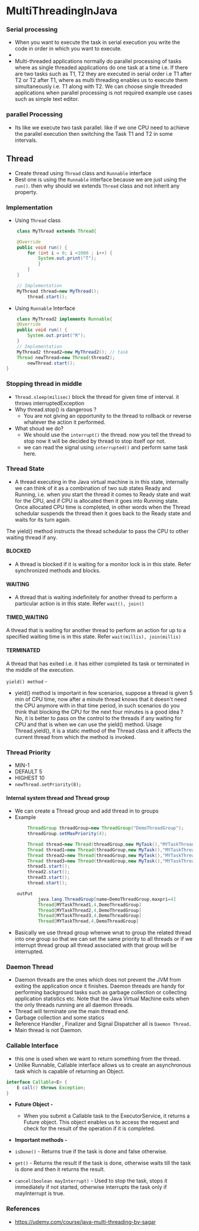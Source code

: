# MultiThreadingInJava

### Serial processing 
- When you want to execute the task in serial execution you write the code in order in which you want to execute.
- [SerialProcessingExample]: https://github.com/AmandeepTomar/MultiThreadingInJava/blob/master/src/SerialProcessingExample.java "GoToFile"
- Multi-threaded applications normally do parallel processing of tasks where as single threaded applications do one task at a time i.e. If there are two tasks such as T1, T2 they are executed in serial order i.e T1 after T2 or T2 after T1, where as multi threading enables us to execute them simultaneously i.e. T1 along with T2. We can choose single threaded applications when parallel processing is not required example use cases such as simple text editor.

### parallel Processing 
- Its like we execute two task parallel. like if we one CPU need to achieve the parallel execution then switching the Task T1 and T2 in some intervals.

## Thread 
- Create thread using `Thread` class and `Runnable` interface 
- Best one is using the `Runnable` interface because we are just using the `run()`. then why should we extends `Thread` class and not inherit any property.
### Implementation
- Using `Thread` class
```java
    class MyThread extends Thread{

    @Override
    public void run() {
        for (int i = 0; i <1000 ; i++) {
            System.out.print("T");
            }
        }
    }

    // Implementation 
    MyThread thread=new MyThread();
        thread.start();
```
- Using `Runnable` Interface
```java
    class MyThread2 implements Runnable{
    @Override
    public void run() {
        System.out.print("R");
    }
    // Implementation
    MyThread2 thread2=new MyThread2(); // task
    Thread newThread=new Thread(thread2);
        newThread.start();
}
```

### Stopping thread in middle 
- `Thread.sleep(milisec)` block the thread for given time of interval. it throws interruptedException
- Why thread.stop() is dangerous ? 
  - You are not giving an opportunity to the thread to rollback or reverse whatever the action it performed.
- What shoud we do?
  - We should use the `interrupt()` the thread. now you tell the thread to stop now it will be decided by thread to stop itself opr not.
  - we can read the signal using `interrupted()` and perform same task here.

### Thread State
- A thread executing in the Java virtual machine is in this state, internally we can think of it as a combination of two sub states Ready and Running, i.e. when you start the thread it comes to Ready state and wait for the CPU, and if CPU is allocated then it goes into Running state. Once allocated CPU time is completed, in other words when the Thread schedular suspends the thread then it goes back to the Ready state and waits for its turn again.

The yield() method instructs the thread schedular to pass the CPU to other waiting thread if any.

#### BLOCKED

- A thread is blocked if it is waiting for a monitor lock is in this state. Refer synchronized methods and blocks.

#### WAITING

- A thread that is waiting indefinitely for another thread to perform a particular action is in this state. Refer `wait(), join()`

#### TIMED_WAITING

A thread that is waiting for another thread to perform an action for up to a specified waiting time is in this state. Refer `wait(millis), join(millis)`

#### TERMINATED

A thread that has exited i.e. it has either completed its task or terminated in the middle of the execution.


`yield() method` -

- yield() method is important in few scenarios, suppose a thread is given 5 min of CPU time, now after a minute thread knows that it doesn't need the CPU anymore with in that time period, in such scenarios do you think that blocking the CPU for the next four minutes is a good idea ? No, it is better to pass on the control to the threads if any waiting for CPU and that is when we can use the yield() method. Usage Thread.yield(), it is a static method of the Thread class and it affects the current thread from which the method is invoked.

### Thread Priority 
- MIN-1
- DEFAULT 5 
- HIGHEST 10
- `newThread.setPriority(8);`

#### Internal system thread and Thread group 
- We can create a Thread group and add thread in to groups 
- Example 
````java
        ThreadGroup threadGroup=new ThreadGroup("DemoThreadGroup");
        threadGroup.setMaxPriority(4);

        Thread thread=new Thread(threadGroup,new MyTask(),"MYTaskThread");
        Thread thread1=new Thread(threadGroup,new MyTask(),"MYTaskThread1");
        Thread thread2=new Thread(threadGroup,new MyTask(),"MYTaskThread2");
        Thread thread3=new Thread(threadGroup,new MyTask(),"MYTaskThread3");
        thread1.start();
        thread2.start();
        thread3.start();
        thread.start();

    outPut
            java.lang.ThreadGroup[name=DemoThreadGroup,maxpri=4]
            Thread[MYTaskThread1,4,DemoThreadGroup]
            Thread[MYTaskThread2,4,DemoThreadGroup]
            Thread[MYTaskThread3,4,DemoThreadGroup]
            Thread[MYTaskThread,4,DemoThreadGroup] 
````
- Basically we use thread group whenwe wnat to group the related thread into one group so that we can set the same priority to all threads or if  we interrupt thread group all thread associated with that group will be interrupted.


### Daemon Thread
- Daemon threads are the ones which does not prevent the JVM from exiting the application once it finishes. Daemon threads are handy for performing background tasks such as garbage collection or collecting application statistics etc. Note that the Java Virtual Machine exits when the only threads running are all daemon threads.
- Thread will terminate one the main thread end. 
- Garbage collection and some statics 
- Reference Handler , Finalizer and Signal Dispatcher all is `Daemon Thread.`
- Main thread is not Daemon.

### Callable Interface
- this one is used when we want to return something from the thread.
- Unlike Runnable, Callable interface allows us to create an asynchronous task which is capable of returning an Object.
```java
interface Callable<E> {
    E call() throws Exception;
}
```
- <B>Future Object -</B>
  - When you submit a Callable task to the ExecutorService, it returns a Future object. This object enables us to access the request and check for the result of the operation if it is completed.
  
- <B>Important methods -</B>

- `isDone()` - Returns true if the task is done and false otherwise.

- `get()` - Returns the result if the task is done, otherwise waits till the task is done and then it returns the result.

- `cancel(boolean mayInterrupt)` - Used to stop the task, stops it immediately if not started, otherwise interrupts the task only if mayInterrupt is true.



### References 
- https://udemy.com/course/java-multi-threading-by-sagar